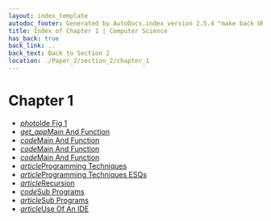 ```yaml
---
layout: index_template
autodoc_footer: Generated by AutoDocs.index version 2.5.4 "make back URLs relative" ⓒ Starwort, 2020
title: Index of Chapter 1 | Computer Science
has_back: true
back_link: ..
back_text: Back to Section 2
location: ./Paper_2/section_2/chapter_1
---
```


# **Chapter 1**

- <a href='./ide_fig_1.png'><i title='PNG file' class="material-icons">photo</i>Ide Fig 1</a>
- <a href='./main_and_function'><i title=' file' class="material-icons">get_app</i>Main And Function</a>
- <a href='./main_and_function.c'><i title='C file' class="material-icons">code</i>Main And Function</a>
- <a href='./main_and_function.ocrpsc'><i title='OCRPSC file' class="material-icons">code</i>Main And Function</a>
- <a href='./main_and_function.splw'><i title='SPLW file' class="material-icons">code</i>Main And Function</a>
- <a href='./programming_techniques.html'><i title='MD file' class="material-icons">article</i>Programming Techniques</a>
- <a href='./programming_techniques_ESQs.html'><i title='MD file' class="material-icons">article</i>Programming Techniques ESQs</a>
- <a href='./recursion.html'><i title='MD file' class="material-icons">article</i>Recursion</a>
- <a href='./sub_programs.c'><i title='C file' class="material-icons">code</i>Sub Programs</a>
- <a href='./sub_programs.html'><i title='MD file' class="material-icons">article</i>Sub Programs</a>
- <a href='./use_of_an_IDE.html'><i title='MD file' class="material-icons">article</i>Use Of An IDE</a>
